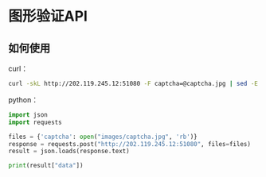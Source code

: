 # 图形验证API

## 如何使用

curl：

```bash
curl -skL http://202.119.245.12:51080 -F captcha=@captcha.jpg | sed -E 's/.*"message":"?([^,"]*)"?.*/\1/'
```

python：

```python
import json
import requests

files = {'captcha': open("images/captcha.jpg", 'rb')}
response = requests.post("http://202.119.245.12:51080", files=files)
result = json.loads(response.text)

print(result["data"])
```

